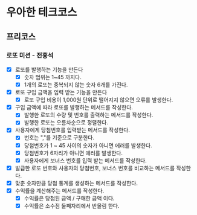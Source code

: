 # 우아한 테크코스
## 프리코스
### 로또 미션 - 전홍석

* [x] 로또를 발행하는 기능을 만든다
  * [x] 숫자 범위는 1~45 까지다.
  * [x] 1개의 로또는 중복되지 않는 숫자 6개를 가진다.
* [x] 로또 구입 금액을 입력 받는 기능을 만든다
  * [x] 로또 구입 비용이 1,000원 단위로 떨어지지 않으면 오류를 발생한다.
* [x] 구입 금액에 따라 로또를 발행하는 메서드를 작성한다.
  * [x] 발행한 로또의 수량 및 번호를 출력하는 메서드를 작성한다.
  * [x] 발행한 로또는 오름차순으로 정렬한다.
* [x] 사용자에게 당첨번호를 입력받는 메서드를 작성한다.
  * [x] 번호는 ","를 기준으로 구분한다.
  * [x] 당첨번호가 1 ~ 45 사이의 숫자가 아니면 에러를 발생한다.
  * [x] 당첨번호가 6자리가 아니면 에러를 발생한다.
  * [x] 사용자에게 보너스 번호를 입력 받는 메서드를 작성한다.
* [x] 발급한 로또 번호와 사용자의 당첨번호, 보너스 번호를 비교하는 메서드를 작성한다.
* [x] 맞춘 숫자만큼 당첨 통계를 생성하는 메서드를 작성한다.
* [x] 수익률을 계산해주는 메서드를 작성한다.
  * [x] 수익률은 당첨된 금액 / 구매한 금액 이다.
  * [x] 수익률은 소수점 둘째자리에서 반올림 한다.
